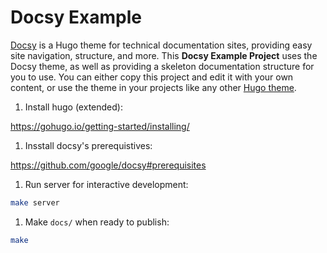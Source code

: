 # Docsy Example

[Docsy](https://github.com/google/docsy) is a Hugo theme for technical documentation sites, providing easy site navigation, structure, and more. This **Docsy Example Project** uses the Docsy theme, as well as providing a skeleton documentation structure for you to use. You can either copy this project and edit it with your own content, or use the theme in your projects like any other [Hugo theme](https://gohugo.io/themes/installing-and-using-themes/).

1. Install hugo (extended):

https://gohugo.io/getting-started/installing/

1. Insstall docsy's prerequistives:

https://github.com/google/docsy#prerequisites

1. Run server for interactive development:

```bash
make server
```
1. Make `docs/` when ready to publish:

```bash
make
```

